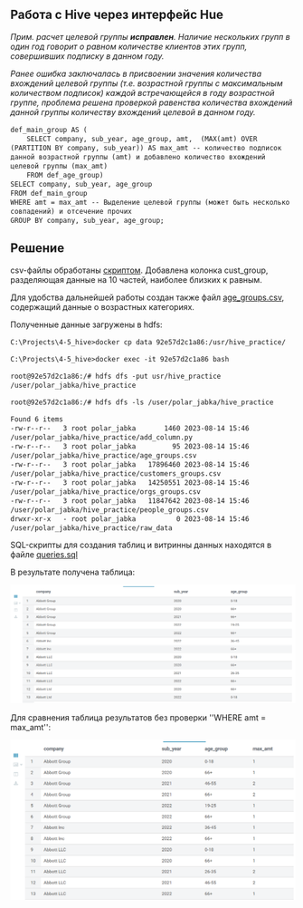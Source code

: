 ## Работа с Hive через интерфейс Hue

<i>Прим. расчет целевой группы <b>исправлен</b>. Наличие нескольких групп в один год говорит о равном количестве клиентов этих групп, совершивших подписку в данном году.

Ранее ошибка заключалась в присвоении значения количества вхождений целевой группы (т.е. возрастной группы с максимальным количеством подписок) каждой встречающейся в году возрастной группе, проблема решена проверкой равенства количества вхождений данной группы количеству вхождений целевой в данном году.</i>

```
def_main_group AS (    
    SELECT company, sub_year, age_group, amt,  (MAX(amt) OVER (PARTITION BY company, sub_year)) AS max_amt -- количество подписок данной возрастной группы (amt) и добавлено количество вхождений целевой группы (max_amt)
    FROM def_age_group)
SELECT company, sub_year, age_group
FROM def_main_group
WHERE amt = max_amt -- Выделение целевой группы (может быть несколько совпадений) и отсечение прочих
GROUP BY company, sub_year, age_group;
```

## Решение

csv-файлы обработаны [скриптом](https://github.com/PolarJaba/DE_1st_work_with_hive/blob/main/data/add_column.py). Добавлена колонка cust_group, разделяющая данные на 10 частей, наиболее близких к равным.

Для удобства дальнейшей работы создан также файл [age_groups.csv](https://github.com/PolarJaba/DE_1st_work_with_hive/blob/main/data/age_groups.csv), содержащий данные о возрастных категориях.

Полученные данные загружены в hdfs:

```
C:\Projects\4-5_hive>docker cp data 92e57d2c1a86:/usr/hive_practice/
```
```
C:\Projects\4-5_hive>docker exec -it 92e57d2c1a86 bash
```
```
root@92e57d2c1a86:/# hdfs dfs -put usr/hive_practice /user/polar_jabka/hive_practice
```
```
root@92e57d2c1a86:/# hdfs dfs -ls /user/polar_jabka/hive_practice
```
```
Found 6 items
-rw-r--r--   3 root polar_jabka       1460 2023-08-14 15:46 /user/polar_jabka/hive_practice/add_column.py
-rw-r--r--   3 root polar_jabka         95 2023-08-14 15:46 /user/polar_jabka/hive_practice/age_groups.csv
-rw-r--r--   3 root polar_jabka   17896460 2023-08-14 15:46 /user/polar_jabka/hive_practice/customers_groups.csv
-rw-r--r--   3 root polar_jabka   14250551 2023-08-14 15:46 /user/polar_jabka/hive_practice/orgs_groups.csv
-rw-r--r--   3 root polar_jabka   11847642 2023-08-14 15:46 /user/polar_jabka/hive_practice/people_groups.csv
drwxr-xr-x   - root polar_jabka          0 2023-08-14 15:46 /user/polar_jabka/hive_practice/raw_data
```

SQL-скрипты для создания таблиц и витринны данных находятся в файле [queries.sql](https://github.com/PolarJaba/DE_1st_work_with_hive/blob/main/queries.sql)

В результате получена таблица:

![result](https://github.com/PolarJaba/DE_1st_work_with_hive/blob/main/result.PNG)

Для сравнения таблица результатов без проверки ''WHERE amt = max_amt'':

![result_check](https://github.com/PolarJaba/DE_1st_work_with_hive/blob/main/result_check.PNG)
